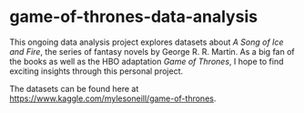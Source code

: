# game-of-thrones-data-analysis
This ongoing data analysis project explores datasets about *A Song of Ice and Fire*, the series of fantasy novels by George R. R. Martin. As a big fan of the books as well as the HBO adaptation *Game of Thrones*, I hope to find exciting insights through this personal project.

The datasets can be found here at https://www.kaggle.com/mylesoneill/game-of-thrones.
